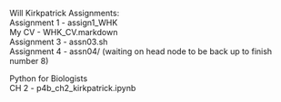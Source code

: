Will Kirkpatrick Assignments:<br>
Assignment 1 - assign1_WHK<br>
My CV - WHK_CV.markdown<br>
Assignment 3 -  assn03.sh<br>
Assignment 4 - assn04/ (waiting on head node to be back up to finish number 8)<br>

Python for Biologists<br>
CH 2 - p4b_ch2_kirkpatrick.ipynb<br>
